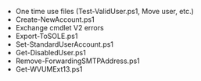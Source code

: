 * One time use files (Test-ValidUser.ps1, Move user, etc.)
* Create-NewAccount.ps1
* Exchange cmdlet V2 errors
* Export-ToSOLE.ps1
* Set-StandardUserAccount.ps1
* Get-DisabledUser.ps1
* Remove-ForwardingSMTPAddress.ps1
* Get-WVUMExt13.ps1
